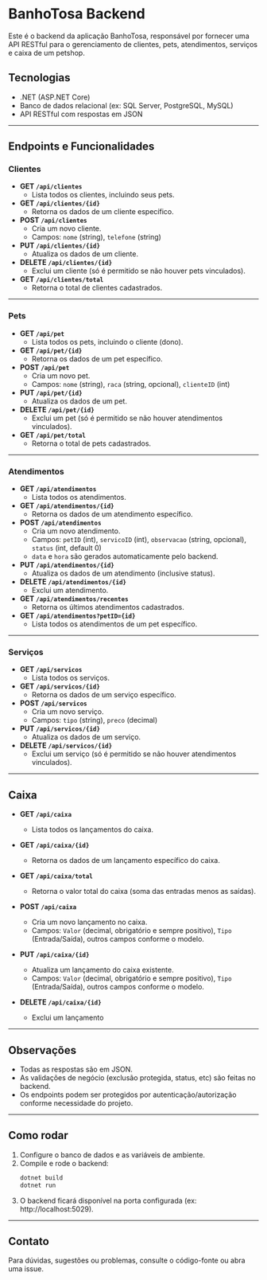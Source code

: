 # BanhoTosa Backend

Este é o backend da aplicação BanhoTosa, responsável por fornecer uma API RESTful para o gerenciamento de clientes, pets, atendimentos, serviços e caixa de um petshop.

## Tecnologias

- .NET (ASP.NET Core)
- Banco de dados relacional (ex: SQL Server, PostgreSQL, MySQL)
- API RESTful com respostas em JSON

---

## Endpoints e Funcionalidades

### Clientes

- **GET `/api/clientes`**
  - Lista todos os clientes, incluindo seus pets.
- **GET `/api/clientes/{id}`**
  - Retorna os dados de um cliente específico.
- **POST `/api/clientes`**
  - Cria um novo cliente.
  - Campos: `nome` (string), `telefone` (string)
- **PUT `/api/clientes/{id}`**
  - Atualiza os dados de um cliente.
- **DELETE `/api/clientes/{id}`**
  - Exclui um cliente (só é permitido se não houver pets vinculados).
- **GET `/api/clientes/total`**
  - Retorna o total de clientes cadastrados.

---

### Pets

- **GET `/api/pet`**
  - Lista todos os pets, incluindo o cliente (dono).
- **GET `/api/pet/{id}`**
  - Retorna os dados de um pet específico.
- **POST `/api/pet`**
  - Cria um novo pet.
  - Campos: `nome` (string), `raca` (string, opcional), `clienteID` (int)
- **PUT `/api/pet/{id}`**
  - Atualiza os dados de um pet.
- **DELETE `/api/pet/{id}`**
  - Exclui um pet (só é permitido se não houver atendimentos vinculados).
- **GET `/api/pet/total`**
  - Retorna o total de pets cadastrados.

---

### Atendimentos

- **GET `/api/atendimentos`**
  - Lista todos os atendimentos.
- **GET `/api/atendimentos/{id}`**
  - Retorna os dados de um atendimento específico.
- **POST `/api/atendimentos`**
  - Cria um novo atendimento.
  - Campos: `petID` (int), `servicoID` (int), `observacao` (string, opcional), `status` (int, default 0)
  - `data` e `hora` são gerados automaticamente pelo backend.
- **PUT `/api/atendimentos/{id}`**
  - Atualiza os dados de um atendimento (inclusive status).
- **DELETE `/api/atendimentos/{id}`**
  - Exclui um atendimento.
- **GET `/api/atendimentos/recentes`**
  - Retorna os últimos atendimentos cadastrados.
- **GET `/api/atendimentos?petID={id}`**
  - Lista todos os atendimentos de um pet específico.

---

### Serviços

- **GET `/api/servicos`**
  - Lista todos os serviços.
- **GET `/api/servicos/{id}`**
  - Retorna os dados de um serviço específico.
- **POST `/api/servicos`**
  - Cria um novo serviço.
  - Campos: `tipo` (string), `preco` (decimal)
- **PUT `/api/servicos/{id}`**
  - Atualiza os dados de um serviço.
- **DELETE `/api/servicos/{id}`**
  - Exclui um serviço (só é permitido se não houver atendimentos vinculados).

---

## Caixa

- **GET `/api/caixa`**

  - Lista todos os lançamentos do caixa.

- **GET `/api/caixa/{id}`**

  - Retorna os dados de um lançamento específico do caixa.

- **GET `/api/caixa/total`**

  - Retorna o valor total do caixa (soma das entradas menos as saídas).

- **POST `/api/caixa`**

  - Cria um novo lançamento no caixa.
  - Campos: `Valor` (decimal, obrigatório e sempre positivo), `Tipo` (Entrada/Saída), outros campos conforme o modelo.

- **PUT `/api/caixa/{id}`**

  - Atualiza um lançamento do caixa existente.
  - Campos: `Valor` (decimal, obrigatório e sempre positivo), `Tipo` (Entrada/Saída), outros campos conforme o modelo.

- **DELETE `/api/caixa/{id}`**
  - Exclui um lançamento

---

## Observações

- Todas as respostas são em JSON.
- As validações de negócio (exclusão protegida, status, etc) são feitas no backend.
- Os endpoints podem ser protegidos por autenticação/autorização conforme necessidade do projeto.

---

## Como rodar

1. Configure o banco de dados e as variáveis de ambiente.
2. Compile e rode o backend:
   ```bash
   dotnet build
   dotnet run
   ```
3. O backend ficará disponível na porta configurada (ex: http://localhost:5029).

---

## Contato

Para dúvidas, sugestões ou problemas, consulte o código-fonte ou abra uma issue.
